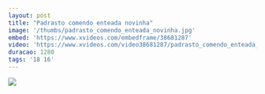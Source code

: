 ```yaml
---
layout: post
title: "Padrasto comendo enteada novinha"
image: '/thumbs/padrasto_comendo_enteada_novinha.jpg'
embed: 'https://www.xvideos.com/embedframe/38681287'
video: 'https://www.xvideos.com/video38681287/padrasto_comendo_enteada_novinha'
duracao: 1280
tags: '18 16'
---
```

<a href="{{ page.url | prepend: site.baseurl | prepend: site.url }}"><img src="{{ page.image | prepend: site.baseurl | prepend: site.url }}" /></a>
